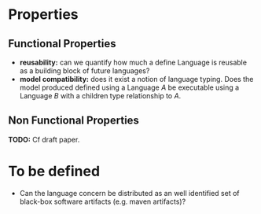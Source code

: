 # Properties

## Functional Properties

- **reusability:** can we quantify how much a define Language is reusable as a building block of future languages?
- **model compatibility:** does it exist a notion of language typing. Does the model produced defined using a Language *A* be executable using a Language *B* with a children type relationship to *A*.

## Non Functional Properties


**TODO:** Cf draft paper.

# To be defined

- Can the language concern be distributed as an well identified set of black-box software artifacts (e.g. maven artifacts)?
